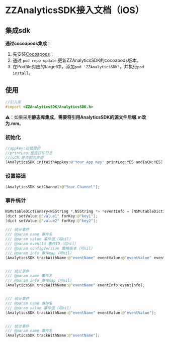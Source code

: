 # ZZAnalyticsSDK接入文档（iOS）

## 集成sdk



**通过cocoapods集成**：

1. 先安装[Cocoapods](https://guides.cocoapods.org/using/getting-started.html)；
2. 通过 `pod repo update` 更新ZZAnalyticsSDK的cocoapods版本。
3. 在Podfile对应的target中，添加`pod 'ZZAnalyticsSDK'`，并执行`pod install`。



## 使用

```objective-c
//引入库
#import <ZZAnalyticsSDK/AnalyticsSDK.h>
```

⚠️：如果采用**静态库集成**，**需要将引用AnalyticsSDK的源文件后缀.m改为.mm**。

### 初始化

```objective-c
//appkey:运营提供
//printLog:是否打印日志
//isCN:是否国内应用
[AnalyticsSDK initWithAppkey:@"Your App Key" printLog:YES andIsCN:YES];
```

### 设置渠道

```swift
[AnalyticsSDK setChannel:@"Your Channel"];
```

### 事件统计

```swift
NSMutableDictionary<NSString *,NSString *> *eventInfo = [NSMutableDictionary dictionary];
[dict setValue:@"value1" forKey:@"key1"];
[dict setValue:@"value2" forKey:@"key2"];

/// 统计事件
/// @param name 事件名
/// @param value 事件值（可nil）
/// @param eventId 事件ID（可nil）
/// @param configVersion 策略版本（可nil）
/// @param info 事件map（可nil）
[AnalyticsSDK trackWithName:@"eventName" eventValue:@"eventValue" eventId:@"eventId" eventConfigVersion:@"configVersion" enentInfo:eventInfo];


/// 统计事件
/// @param name 事件名
/// @param info 事件map（可nil）
[AnalyticsSDK trackWithName:@"eventName" enentInfo:eventInfo];


/// 统计事件
/// @param name 事件名
/// @param value 事件值（可nil）
[AnalyticsSDK trackWithName:@"eventName" eventValue:@"eventValue"];


/// 统计事件
/// @param name 事件名
[AnalyticsSDK trackWithName:@"eventName"];
```

